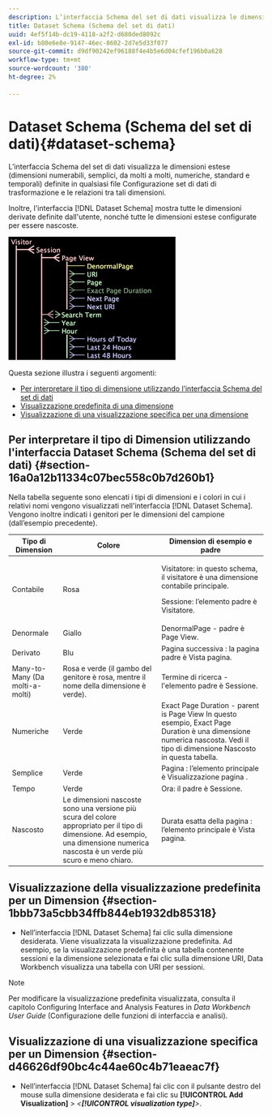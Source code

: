 ```yaml
---
description: L’interfaccia Schema del set di dati visualizza le dimensioni estese (dimensioni numerabili, semplici, da molti a molti, numeriche, standard e temporali) definite in qualsiasi file Configurazione set di dati di trasformazione e le relazioni tra tali dimensioni.
title: Dataset Schema (Schema del set di dati)
uuid: 4ef5f14b-dc19-4118-a2f2-d680ded8092c
exl-id: b80e6e8e-9147-46ec-8602-2d7e5d33f077
source-git-commit: d9df90242ef96188f4e4b5e6d04cfef196b0a628
workflow-type: tm+mt
source-wordcount: '380'
ht-degree: 2%

---
```


# Dataset Schema (Schema del set di dati){#dataset-schema}

L’interfaccia Schema del set di dati visualizza le dimensioni estese (dimensioni numerabili, semplici, da molti a molti, numeriche, standard e temporali) definite in qualsiasi file Configurazione set di dati di trasformazione e le relazioni tra tali dimensioni.

Inoltre, l&#39;interfaccia [!DNL Dataset Schema] mostra tutte le dimensioni derivate definite dall&#39;utente, nonché tutte le dimensioni estese configurate per essere nascoste.

![](assets/vis_DatasetSchema_Example.png)

Questa sezione illustra i seguenti argomenti:

* [Per interpretare il tipo di dimensione utilizzando l’interfaccia Schema del set di dati](../../../../home/c-dataset-const-proc/c-dataset-config-tools/c-dataset-config-int/c-dataset-schema.md#section-16a0a12b11334c07bec558c0b7d260b1)
* [Visualizzazione predefinita di una dimensione](../../../../home/c-dataset-const-proc/c-dataset-config-tools/c-dataset-config-int/c-dataset-schema.md#section-1bbb73a5cbb34ffb844eb1932db85318)
* [Visualizzazione di una visualizzazione specifica per una dimensione](../../../../home/c-dataset-const-proc/c-dataset-config-tools/c-dataset-config-int/c-dataset-schema.md#section-d46626df90bc4c44ae60c4b71eaeac7f)

## Per interpretare il tipo di Dimension utilizzando l&#39;interfaccia Dataset Schema (Schema del set di dati) {#section-16a0a12b11334c07bec558c0b7d260b1}

Nella tabella seguente sono elencati i tipi di dimensioni e i colori in cui i relativi nomi vengono visualizzati nell&#39;interfaccia [!DNL Dataset Schema]. Vengono inoltre indicati i genitori per le dimensioni del campione (dall’esempio precedente).

<table id="table_20D1A9EAAED247338476C475C63255F5"> 
 <thead> 
  <tr> 
   <th colname="col1" class="entry"> Tipo di Dimension </th> 
   <th colname="col2" class="entry"> Colore </th> 
   <th colname="col3" class="entry"> Dimension di esempio e padre </th> 
  </tr> 
 </thead>
 <tbody> 
  <tr> 
   <td colname="col1"> Contabile </td> 
   <td colname="col2"> Rosa </td> 
   <td colname="col3"> <p>Visitatore: in questo schema, il visitatore è una dimensione contabile principale. </p> <p> Sessione: l’elemento padre è Visitatore. </p> </td> 
  </tr> 
  <tr> 
   <td colname="col1"> Denormale </td> 
   <td colname="col2"> Giallo </td> 
   <td colname="col3"> DenormalPage - padre è Page View. </td> 
  </tr> 
  <tr> 
   <td colname="col1"> Derivato </td> 
   <td colname="col2"> Blu </td> 
   <td colname="col3"> Pagina successiva : la pagina padre è Vista pagina. </td> 
  </tr> 
  <tr> 
   <td colname="col1"> Many-to-Many (Da molti-a-molti) </td> 
   <td colname="col2"> Rosa e verde (il gambo del genitore è rosa, mentre il nome della dimensione è verde). </td> 
   <td colname="col3"> Termine di ricerca - l'elemento padre è Sessione. </td> 
  </tr> 
  <tr> 
   <td colname="col1"> Numeriche </td> 
   <td colname="col2"> Verde </td> 
   <td colname="col3"> Exact Page Duration - parent is Page View In questo esempio, Exact Page Duration è una dimensione numerica nascosta. Vedi il tipo di dimensione Nascosto in questa tabella. </td> 
  </tr> 
  <tr> 
   <td colname="col1"> Semplice </td> 
   <td colname="col2"> Verde </td> 
   <td colname="col3"> Pagina : l’elemento principale è Visualizzazione pagina . </td> 
  </tr> 
  <tr> 
   <td colname="col1"> Tempo </td> 
   <td colname="col2"> Verde </td> 
   <td colname="col3"> Ora: il padre è Sessione. </td> 
  </tr> 
  <tr> 
   <td colname="col1"> Nascosto </td> 
   <td colname="col2"> Le dimensioni nascoste sono una versione più scura del colore appropriato per il tipo di dimensione. Ad esempio, una dimensione numerica nascosta è un verde più scuro e meno chiaro. </td> 
   <td colname="col3"> Durata esatta della pagina : l’elemento principale è Vista pagina. </td> 
  </tr> 
 </tbody> 
</table>

## Visualizzazione della visualizzazione predefinita per un Dimension {#section-1bbb73a5cbb34ffb844eb1932db85318}

* Nell’interfaccia [!DNL Dataset Schema] fai clic sulla dimensione desiderata. Viene visualizzata la visualizzazione predefinita. Ad esempio, se la visualizzazione predefinita è una tabella contenente sessioni e la dimensione selezionata e fai clic sulla dimensione URI, Data Workbench visualizza una tabella con URI per sessioni.

>[!NOTE]
>
>Per modificare la visualizzazione predefinita visualizzata, consulta il capitolo Configuring Interface and Analysis Features in *Data Workbench User Guide* (Configurazione delle funzioni di interfaccia e analisi).

## Visualizzazione di una visualizzazione specifica per un Dimension {#section-d46626df90bc4c44ae60c4b71eaeac7f}

* Nell’interfaccia [!DNL Dataset Schema] fai clic con il pulsante destro del mouse sulla dimensione desiderata e fai clic su **[!UICONTROL Add Visualization]** > *&lt;**[!UICONTROL visualization type]**>*.

